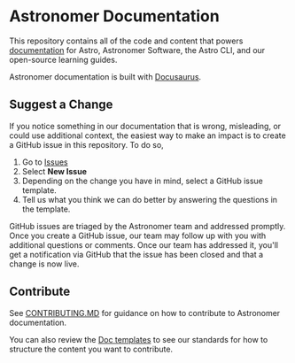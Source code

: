 # Astronomer Documentation

This repository contains all of the code and content that powers [documentation](http://docs.astronomer.io) for Astro, Astronomer Software, the Astro CLI, and our open-source learning guides.

Astronomer documentation is built with [Docusaurus](https://docusaurus.io/docs).

## Suggest a Change

If you notice something in our documentation that is wrong, misleading, or could use additional context, the easiest way to make an impact is to create a GitHub issue in this repository. To do so,

1. Go to [Issues](https://github.com/astronomer/docs/issues)
2. Select **New Issue**
3. Depending on the change you have in mind, select a GitHub issue template.
4. Tell us what you think we can do better by answering the questions in the template.

GitHub issues are triaged by the Astronomer team and addressed promptly. Once you create a GitHub issue, our team may follow up with you with additional questions or comments. Once our team has addressed it, you'll get a notification via GitHub that the issue has been closed and that a change is now live.

## Contribute

See [CONTRIBUTING.MD](https://github.com/astronomer/docs/blob/main/contributing.md) for guidance on how to contribute to Astronomer documentation.

You can also review the [Doc templates](https://github.com/astronomer/docs/blob/main/doc-templates) to see our standards for how to structure the content you want to contribute.